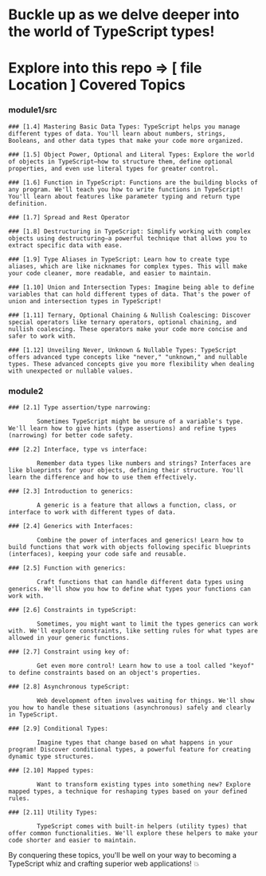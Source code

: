 # Buckle up as we delve deeper into the world of TypeScript types!

# Explore into this repo => [ file Location ] Covered Topics

### module1/src

    ### [1.4] Mastering Basic Data Types: TypeScript helps you manage different types of data. You'll learn about numbers, strings, Booleans, and other data types that make your code more organized.

    ### [1.5] Object Power, Optional and Literal Types: Explore the world of objects in TypeScript—how to structure them, define optional properties, and even use literal types for greater control.

    ### [1.6] Function in TypeScript: Functions are the building blocks of any program. We'll teach you how to write functions in TypeScript! You'll learn about features like parameter typing and return type definition.

    ### [1.7] Spread and Rest Operator

    ### [1.8] Destructuring in TypeScript: Simplify working with complex objects using destructuring—a powerful technique that allows you to extract specific data with ease.

    ### [1.9] Type Aliases in TypeScript: Learn how to create type aliases, which are like nicknames for complex types. This will make your code cleaner, more readable, and easier to maintain.

    ### [1.10] Union and Intersection Types: Imagine being able to define variables that can hold different types of data. That's the power of union and intersection types in TypeScript!

    ### [1.11] Ternary, Optional Chaining & Nullish Coalescing: Discover special operators like ternary operators, optional chaining, and nullish coalescing. These operators make your code more concise and safer to work with.

    ### [1.12] Unveiling Never, Unknown & Nullable Types: TypeScript offers advanced type concepts like "never," "unknown," and nullable types. These advanced concepts give you more flexibility when dealing with unexpected or nullable values.

### module2

    ### [2.1] Type assertion/type narrowing:

            Sometimes TypeScript might be unsure of a variable's type. We'll learn how to give hints (type assertions) and refine types (narrowing) for better code safety.

    ### [2.2] Interface, type vs interface:

            Remember data types like numbers and strings? Interfaces are like blueprints for your objects, defining their structure. You'll learn the difference and how to use them effectively.

    ### [2.3] Introduction to generics:

            A generic is a feature that allows a function, class, or interface to work with different types of data.

    ### [2.4] Generics with Interfaces:

            Combine the power of interfaces and generics! Learn how to build functions that work with objects following specific blueprints (interfaces), keeping your code safe and reusable.

    ### [2.5] Function with generics:

            Craft functions that can handle different data types using generics. We'll show you how to define what types your functions can work with.

    ### [2.6] Constraints in typeScript:

            Sometimes, you might want to limit the types generics can work with. We'll explore constraints, like setting rules for what types are allowed in your generic functions.

    ### [2.7] Constraint using key of:

            Get even more control! Learn how to use a tool called "keyof" to define constraints based on an object's properties.

    ### [2.8] Asynchronous typeScript:

            Web development often involves waiting for things. We'll show you how to handle these situations (asynchronous) safely and clearly in TypeScript.

    ### [2.9] Conditional Types:

            Imagine types that change based on what happens in your program! Discover conditional types, a powerful feature for creating dynamic type structures.

    ### [2.10] Mapped types:

            Want to transform existing types into something new? Explore mapped types, a technique for reshaping types based on your defined rules.

    ### [2.11] Utility Types:

            TypeScript comes with built-in helpers (utility types) that offer common functionalities. We'll explore these helpers to make your code shorter and easier to maintain.

By conquering these topics, you'll be well on your way to becoming a TypeScript whiz and crafting superior web applications! 💥
